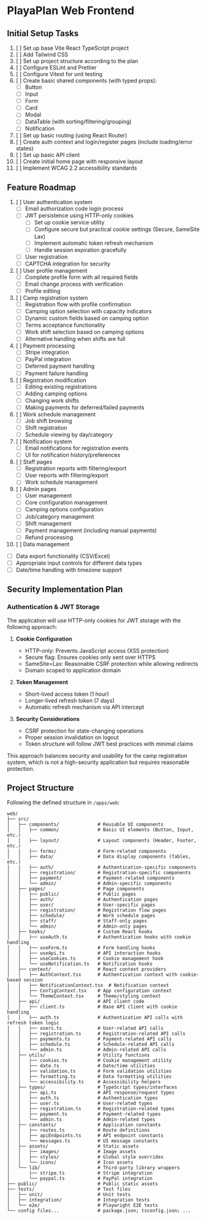 # PlayaPlan Web Frontend

## Initial Setup Tasks

1. [ ] Set up base Vite React TypeScript project
2. [ ] Add Tailwind CSS
3. [ ] Set up project structure according to the plan
4. [ ] Configure ESLint and Prettier
5. [ ] Configure Vitest for unit testing
6. [ ] Create basic shared components (with typed props):
   - [ ] Button
   - [ ] Input
   - [ ] Form
   - [ ] Card
   - [ ] Modal
   - [ ] DataTable (with sorting/filtering/grouping)
   - [ ] Notification
7. [ ] Set up basic routing (using React Router)
8. [ ] Create auth context and login/register pages (include loading/error states)
9. [ ] Set up basic API client
10. [ ] Create initial home page with responsive layout
11. [ ] Implement WCAG 2.2 accessibility standards

## Feature Roadmap

1. [ ] User authentication system
   - [ ] Email authorization code login process
   - [ ] JWT persistence using HTTP-only cookies
     - [ ] Set up cookie service utility
     - [ ] Configure secure but practical cookie settings (Secure, SameSite Lax)
     - [ ] Implement automatic token refresh mechanism
     - [ ] Handle session expiration gracefully
   - [ ] User registration
   - [ ] CAPTCHA integration for security

2. [ ] User profile management
   - [ ] Complete profile form with all required fields
   - [ ] Email change process with verification
   - [ ] Profile editing

3. [ ] Camp registration system
   - [ ] Registration flow with profile confirmation
   - [ ] Camping option selection with capacity indicators
   - [ ] Dynamic custom fields based on camping option
   - [ ] Terms acceptance functionality
   - [ ] Work shift selection based on camping options
   - [ ] Alternative handling when shifts are full

4. [ ] Payment processing
   - [ ] Stripe integration
   - [ ] PayPal integration
   - [ ] Deferred payment handling
   - [ ] Payment failure handling

5. [ ] Registration modification
   - [ ] Editing existing registrations
   - [ ] Adding camping options
   - [ ] Changing work shifts
   - [ ] Making payments for deferred/failed payments

6. [ ] Work schedule management
   - [ ] Job shift browsing
   - [ ] Shift registration
   - [ ] Schedule viewing by day/category

7. [ ] Notification system
   - [ ] Email notifications for registration events
   - [ ] UI for notification history/preferences

8. [ ] Staff pages
   - [ ] Registration reports with filtering/export
   - [ ] User reports with filtering/export
   - [ ] Work schedule management

9. [ ] Admin pages
   - [ ] User management
   - [ ] Core configuration management
   - [ ] Camping options configuration
   - [ ] Job/category management
   - [ ] Shift management
   - [ ] Payment management (including manual payments)
   - [ ] Refund processing

10. [ ] Data management
   - [ ] Data export functionality (CSV/Excel)
   - [ ] Appropriate input controls for different data types
   - [ ] Date/time handling with timezone support

## Security Implementation Plan

### Authentication & JWT Storage

The application will use HTTP-only cookies for JWT storage with the following approach:

1. **Cookie Configuration**
   - HTTP-only: Prevents JavaScript access (XSS protection)
   - Secure flag: Ensures cookies only sent over HTTPS
   - SameSite=Lax: Reasonable CSRF protection while allowing redirects
   - Domain scoped to application domain

2. **Token Management**
   - Short-lived access token (1 hour)
   - Longer-lived refresh token (7 days)
   - Automatic refresh mechanism via API intercept

3. **Security Considerations**
   - CSRF protection for state-changing operations
   - Proper session invalidation on logout
   - Token structure will follow JWT best practices with minimal claims

This approach balances security and usability for the camp registration system, which is not a high-security application but requires reasonable protection.

## Project Structure

Following the defined structure in `/apps/web`:

```
web/
├── src/
│   ├── components/              # Reusable UI components
│   │   ├── common/              # Basic UI elements (Button, Input, etc.)
│   │   ├── layout/              # Layout components (Header, Footer, etc.)
│   │   ├── forms/               # Form-related components
│   │   ├── data/                # Data display components (Tables, etc.)
│   │   ├── auth/                # Authentication-specific components
│   │   ├── registration/        # Registration-specific components
│   │   ├── payment/             # Payment-related components
│   │   └── admin/               # Admin-specific components
│   ├── pages/                   # Page components
│   │   ├── public/              # Public pages
│   │   ├── auth/                # Authentication pages
│   │   ├── user/                # User-specific pages
│   │   ├── registration/        # Registration flow pages
│   │   ├── schedule/            # Work schedule pages
│   │   ├── staff/               # Staff-only pages
│   │   └── admin/               # Admin-only pages
│   ├── hooks/                   # Custom React hooks
│   │   ├── useAuth.ts           # Authentication hooks with cookie handling
│   │   ├── useForm.ts           # Form handling hooks
│   │   ├── useApi.ts            # API interaction hooks
│   │   ├── useCookies.ts        # Cookie management hook
│   │   └── useNotification.ts   # Notification hooks
│   ├── context/                 # React context providers
│   │   ├── AuthContext.tsx      # Authentication context with cookie-based session
│   │   ├── NotificationContext.tsx  # Notification context
│   │   ├── ConfigContext.tsx    # App configuration context
│   │   └── ThemeContext.tsx     # Theme/styling context
│   ├── api/                     # API client code
│   │   ├── client.ts            # Base API client with cookie handling
│   │   ├── auth.ts              # Authentication API calls with refresh token logic
│   │   ├── users.ts             # User-related API calls
│   │   ├── registration.ts      # Registration-related API calls
│   │   ├── payments.ts          # Payment-related API calls
│   │   ├── schedule.ts          # Schedule-related API calls
│   │   └── admin.ts             # Admin-related API calls
│   ├── utils/                   # Utility functions
│   │   ├── cookies.ts           # Cookie management utility
│   │   ├── date.ts              # Date/time utilities
│   │   ├── validation.ts        # Form validation utilities
│   │   ├── formatting.ts        # Data formatting utilities
│   │   └── accessibility.ts     # Accessibility helpers
│   ├── types/                   # TypeScript types/interfaces
│   │   ├── api.ts               # API response/request types
│   │   ├── auth.ts              # Authentication types
│   │   ├── user.ts              # User-related types
│   │   ├── registration.ts      # Registration-related types
│   │   ├── payment.ts           # Payment-related types
│   │   └── admin.ts             # Admin-related types
│   ├── constants/               # Application constants
│   │   ├── routes.ts            # Route definitions
│   │   ├── apiEndpoints.ts      # API endpoint constants
│   │   └── messages.ts          # UI message constants
│   ├── assets/                  # Static assets
│   │   ├── images/              # Image assets
│   │   ├── styles/              # Global style overrides
│   │   └── icons/               # Icon assets
│   └── lib/                     # Third-party library wrappers
│       ├── stripe.ts            # Stripe integration
│       └── paypal.ts            # PayPal integration
├── public/                      # Public static assets
├── tests/                       # Test files
│   ├── unit/                    # Unit tests
│   ├── integration/             # Integration tests
│   └── e2e/                     # Playwright E2E tests
└── config files...              # package.json; tsconfig.json; ...
```